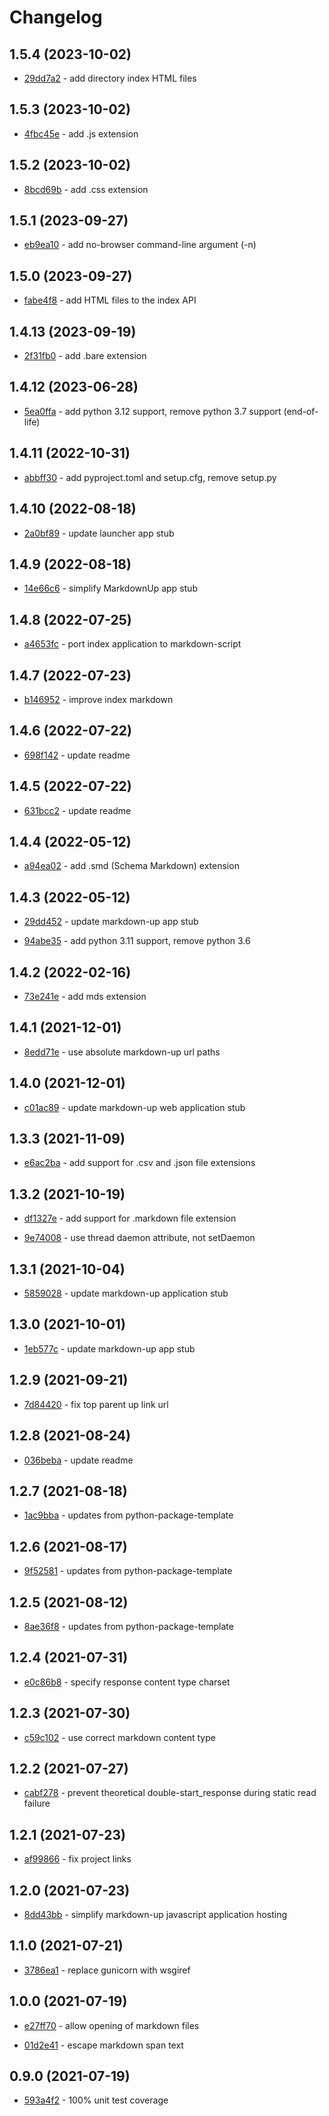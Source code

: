 # Changelog

## 1.5.4 (2023-10-02)

- [29dd7a2](https://github.com/craigahobbs/markdown-up-py/commit/29dd7a2) - add directory index HTML files

## 1.5.3 (2023-10-02)

- [4fbc45e](https://github.com/craigahobbs/markdown-up-py/commit/4fbc45e) - add .js extension

## 1.5.2 (2023-10-02)

- [8bcd69b](https://github.com/craigahobbs/markdown-up-py/commit/8bcd69b) - add .css extension

## 1.5.1 (2023-09-27)

- [eb9ea10](https://github.com/craigahobbs/markdown-up-py/commit/eb9ea10) - add no-browser command-line argument \(-n\)

## 1.5.0 (2023-09-27)

- [fabe4f8](https://github.com/craigahobbs/markdown-up-py/commit/fabe4f8) - add HTML files to the index API

## 1.4.13 (2023-09-19)

- [2f31fb0](https://github.com/craigahobbs/markdown-up-py/commit/2f31fb0) - add .bare extension

## 1.4.12 (2023-06-28)

- [5ea0ffa](https://github.com/craigahobbs/markdown-up-py/commit/5ea0ffa) - add python 3.12 support, remove python 3.7 support \(end-of-life\)

## 1.4.11 (2022-10-31)

- [abbff30](https://github.com/craigahobbs/markdown-up-py/commit/abbff30) - add pyproject.toml and setup.cfg, remove setup.py

## 1.4.10 (2022-08-18)

- [2a0bf89](https://github.com/craigahobbs/markdown-up-py/commit/2a0bf89) - update launcher app stub

## 1.4.9 (2022-08-18)

- [14e66c6](https://github.com/craigahobbs/markdown-up-py/commit/14e66c6) - simplify MarkdownUp app stub

## 1.4.8 (2022-07-25)

- [a4653fc](https://github.com/craigahobbs/markdown-up-py/commit/a4653fc) - port index application to markdown-script

## 1.4.7 (2022-07-23)

- [b146952](https://github.com/craigahobbs/markdown-up-py/commit/b146952) - improve index markdown

## 1.4.6 (2022-07-22)

- [698f142](https://github.com/craigahobbs/markdown-up-py/commit/698f142) - update readme

## 1.4.5 (2022-07-22)

- [631bcc2](https://github.com/craigahobbs/markdown-up-py/commit/631bcc2) - update readme

## 1.4.4 (2022-05-12)

- [a94ea02](https://github.com/craigahobbs/markdown-up-py/commit/a94ea02) - add .smd \(Schema Markdown\) extension

## 1.4.3 (2022-05-12)

- [29dd452](https://github.com/craigahobbs/markdown-up-py/commit/29dd452) - update markdown-up app stub

- [94abe35](https://github.com/craigahobbs/markdown-up-py/commit/94abe35) - add python 3.11 support, remove python 3.6

## 1.4.2 (2022-02-16)

- [73e241e](https://github.com/craigahobbs/markdown-up-py/commit/73e241e) - add mds extension

## 1.4.1 (2021-12-01)

- [8edd71e](https://github.com/craigahobbs/markdown-up-py/commit/8edd71e) - use absolute markdown-up url paths

## 1.4.0 (2021-12-01)

- [c01ac89](https://github.com/craigahobbs/markdown-up-py/commit/c01ac89) - update markdown-up web application stub

## 1.3.3 (2021-11-09)

- [e6ac2ba](https://github.com/craigahobbs/markdown-up-py/commit/e6ac2ba) - add support for .csv and .json file extensions

## 1.3.2 (2021-10-19)

- [df1327e](https://github.com/craigahobbs/markdown-up-py/commit/df1327e) - add support for .markdown file extension

- [9e74008](https://github.com/craigahobbs/markdown-up-py/commit/9e74008) - use thread daemon attribute, not setDaemon

## 1.3.1 (2021-10-04)

- [5859028](https://github.com/craigahobbs/markdown-up-py/commit/5859028) - update markdown-up application stub

## 1.3.0 (2021-10-01)

- [1eb577c](https://github.com/craigahobbs/markdown-up-py/commit/1eb577c) - update markdown-up app stub

## 1.2.9 (2021-09-21)

- [7d84420](https://github.com/craigahobbs/markdown-up-py/commit/7d84420) - fix top parent up link url

## 1.2.8 (2021-08-24)

- [036beba](https://github.com/craigahobbs/markdown-up-py/commit/036beba) - update readme

## 1.2.7 (2021-08-18)

- [1ac9bba](https://github.com/craigahobbs/markdown-up-py/commit/1ac9bba) - updates from python-package-template

## 1.2.6 (2021-08-17)

- [9f52581](https://github.com/craigahobbs/markdown-up-py/commit/9f52581) - updates from python-package-template

## 1.2.5 (2021-08-12)

- [8ae36f8](https://github.com/craigahobbs/markdown-up-py/commit/8ae36f8) - updates from python-package-template

## 1.2.4 (2021-07-31)

- [e0c86b8](https://github.com/craigahobbs/markdown-up-py/commit/e0c86b8) - specify response content type charset

## 1.2.3 (2021-07-30)

- [c59c102](https://github.com/craigahobbs/markdown-up-py/commit/c59c102) - use correct markdown content type

## 1.2.2 (2021-07-27)

- [cabf278](https://github.com/craigahobbs/markdown-up-py/commit/cabf278) - prevent theoretical double-start_response during static read failure

## 1.2.1 (2021-07-23)

- [af99866](https://github.com/craigahobbs/markdown-up-py/commit/af99866) - fix project links

## 1.2.0 (2021-07-23)

- [8dd43bb](https://github.com/craigahobbs/markdown-up-py/commit/8dd43bb) - simplify markdown-up javascript application hosting

## 1.1.0 (2021-07-21)

- [3786ea1](https://github.com/craigahobbs/markdown-up-py/commit/3786ea1) - replace gunicorn with wsgiref

## 1.0.0 (2021-07-19)

- [e27ff70](https://github.com/craigahobbs/markdown-up-py/commit/e27ff70) - allow opening of markdown files

- [01d2e41](https://github.com/craigahobbs/markdown-up-py/commit/01d2e41) - escape markdown span text

## 0.9.0 (2021-07-19)

- [593a4f2](https://github.com/craigahobbs/markdown-up-py/commit/593a4f2) - 100% unit test coverage
